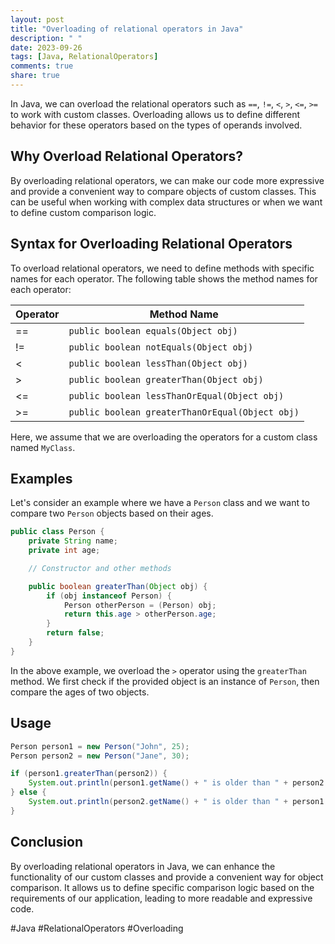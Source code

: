 ```yaml
---
layout: post
title: "Overloading of relational operators in Java"
description: " "
date: 2023-09-26
tags: [Java, RelationalOperators]
comments: true
share: true
---
```


In Java, we can overload the relational operators such as `==`, `!=`, `<`, `>`, `<=`, `>=` to work with custom classes. Overloading allows us to define different behavior for these operators based on the types of operands involved.

## Why Overload Relational Operators?

By overloading relational operators, we can make our code more expressive and provide a convenient way to compare objects of custom classes. This can be useful when working with complex data structures or when we want to define custom comparison logic.

## Syntax for Overloading Relational Operators

To overload relational operators, we need to define methods with specific names for each operator. The following table shows the method names for each operator:

| Operator | Method Name                |
|----------|----------------------------|
| ==       | `public boolean equals(Object obj)` |
| !=       | `public boolean notEquals(Object obj)` |
| <        | `public boolean lessThan(Object obj)` |
| >        | `public boolean greaterThan(Object obj)` |
| <=       | `public boolean lessThanOrEqual(Object obj)` |
| >=       | `public boolean greaterThanOrEqual(Object obj)` |

Here, we assume that we are overloading the operators for a custom class named `MyClass`.

## Examples

Let's consider an example where we have a `Person` class and we want to compare two `Person` objects based on their ages.

```java
public class Person {
    private String name;
    private int age;

    // Constructor and other methods

    public boolean greaterThan(Object obj) {
        if (obj instanceof Person) {
            Person otherPerson = (Person) obj;
            return this.age > otherPerson.age;
        }
        return false;
    }
}
```

In the above example, we overload the `>` operator using the `greaterThan` method. We first check if the provided object is an instance of `Person`, then compare the ages of two objects.

## Usage

```java
Person person1 = new Person("John", 25);
Person person2 = new Person("Jane", 30);

if (person1.greaterThan(person2)) {
    System.out.println(person1.getName() + " is older than " + person2.getName());
} else {
    System.out.println(person2.getName() + " is older than " + person1.getName());
}
```

## Conclusion

By overloading relational operators in Java, we can enhance the functionality of our custom classes and provide a convenient way for object comparison. It allows us to define specific comparison logic based on the requirements of our application, leading to more readable and expressive code.

#Java #RelationalOperators #Overloading